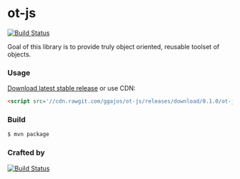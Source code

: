 # ot-js
[![Build Status](https://travis-ci.org/ggajos/ot-js.svg?branch=master)](https://travis-ci.org/ggajos/ot-js)

Goal of this library is to provide truly object oriented, reusable toolset of objects.

### Usage

[Download latest stable release](https://github.com/ggajos/ot-js/releases/latest) or use CDN:

```html
<script src='//cdn.rawgit.com/ggajos/ot-js/releases/download/0.1.0/ot-js.min.js'></script>
```
### Build

```sh
$ mvn package
```

### Crafted by

[![Build Status](http://opentangerine.com/img/logotype/logo.png)](https://travis-ci.org/ggajos/ot-js)